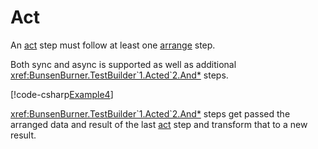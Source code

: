 # Act

An [act](xref:BunsenBurner.TestBuilder`1.Acted`2) step must follow at least one 
[arrange](xref:BunsenBurner.TestBuilder`1.Arranged`1) step.

Both sync and async is supported as well as additional <xref:BunsenBurner.TestBuilder`1.Acted`2.And*> steps.

[!code-csharp[Example4](../../../Core/BunsenBurner.Tests/Examples/ArrangeActAssert.cs#Example4)]

<xref:BunsenBurner.TestBuilder`1.Acted`2.And*> steps get passed the arranged data and result of the last
[act](xref:BunsenBurner.TestBuilder`1.Acted`2) step
and transform that to a new result.
